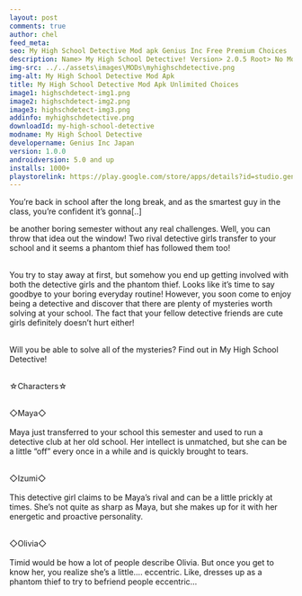 ```yaml
---
layout: post
comments: true
author: chel
feed_meta:
seo: My High School Detective Mod apk Genius Inc Free Premium Choices 
description: Name> My High School Detective! Version> 2.0.5 Root> No Mod features> Free Premium Choices Preview Tutorial Install> Install Steps> Download
img-src: ../../assets\images\MODs\myhighschdetective.png
img-alt: My High School Detective Mod Apk
title: My High School Detective Mod Apk Unlimited Choices
image1: highschdetect-img1.png
image2: highschdetect-img2.png
image3: highschdetect-img3.png
addinfo: myhighschdetective.png
downloadId: my-high-school-detective
modname: My High School Detective
developername: Genius Inc Japan
version: 1.0.0
androidversion: 5.0 and up
installs: 1000+
playstorelink: https://play.google.com/store/apps/details?id=studio.genius.gakuentantei
---
```

<p>You’re back in school after the long break, and as the smartest guy in the class, you’re confident it’s gonna[..]

be another boring semester without any real challenges. Well, you can throw that idea out the window! Two rival detective girls transfer to your school and it seems a phantom thief has followed them too!<br><br>

You try to stay away at first, but somehow you end up getting involved with both the detective girls and the phantom thief. Looks like it’s time to say goodbye to your boring everyday routine! However, you soon come to enjoy being a detective and discover that there are plenty of mysteries worth solving at your school. The fact that your fellow detective friends are cute girls definitely doesn’t hurt either!<br><br>

Will you be able to solve all of the mysteries? Find out in My High School Detective!<br><br>

☆Characters☆<br><br>

◇Maya◇<br><br>
Maya just transferred to your school this semester and used to run a detective club at her old school. Her intellect is unmatched, but she can be a little “off” every once in a while and is quickly brought to tears.<br><br>

◇Izumi◇<br><br>
This detective girl claims to be Maya’s rival and can be a little prickly at times. She’s not quite as sharp as Maya, but she makes up for it with her energetic and proactive personality.<br><br>

◇Olivia◇<br><br>
Timid would be how a lot of people describe Olivia. But once you get to know her, you realize she’s a little…. eccentric. Like, dresses up as a phantom thief to try to befriend people eccentric…</p>